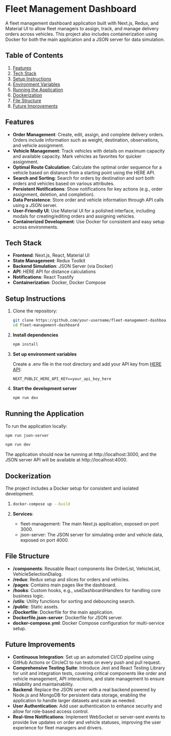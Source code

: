 # Fleet Management Dashboard

A fleet management dashboard application built with Next.js, Redux, and Material UI to allow fleet managers to assign, track, and manage delivery orders across vehicles. This project also includes containerization using Docker for both the main application and a JSON server for data simulation.

## Table of Contents

1.  [Features](#features)
2.  [Tech Stack](#tech-stack)
3.  [Setup Instructions](#setup-instructions)
4.  [Environment Variables](#environment-variables)
5.  [Running the Application](#running-the-application)
6.  [Dockerization](#dockerization)
7.  [File Structure](#file-structure)
8.  [Future Improvements](#future-improvements)

## Features

- **Order Management**: Create, edit, assign, and complete delivery orders. Orders include information such as weight, destination, observations, and vehicle assignment.
- **Vehicle Management**: Track vehicles with details on maximum capacity and available capacity. Mark vehicles as favorites for quicker assignment.
- **Optimal Route Calculation**: Calculate the optimal order sequence for a vehicle based on distance from a starting point using the HERE API.
- **Search and Sorting**: Search for orders by destination and sort both orders and vehicles based on various attributes.
- **Persistent Notifications**: Show notifications for key actions (e.g., order assignment, deletion, and completion).
- **Data Persistence**: Store order and vehicle information through API calls using a JSON server.
- **User-Friendly UI**: Use Material UI for a polished interface, including modals for creating/editing orders and assigning vehicles.
- **Containerized Development**: Use Docker for consistent and easy setup across environments.

## Tech Stack

- **Frontend**: Next.js, React, Material UI
- **State Management**: Redux Toolkit
- **Backend Simulation**: JSON Server (via Docker)
- **API**: HERE API for distance calculations
- **Notifications**: React Toastify
- **Containerization**: Docker, Docker Compose

## Setup Instructions

1. Clone the repository:
   ```bash
   git clone https://github.com/your-username/fleet-management-dashboard.git
   cd fleet-management-dashboard
   ```
2. **Install dependencies**

   ```bash
   npm install
   ```

3. **Set up environment variables**

   Create a .env file in the root directory and add your API key from [HERE API](https://developer.here.com/develop/rest-apis):

   ```plaintext
   NEXT_PUBLIC_HERE_API_KEY==your_api_key_here
   ```

4. **Start the development server**

   ```bash
   npm run dev
   ```

## Running the Application

To run the application locally:

```bash
npm run json-server
```

```bash
npm run dev
```

The application should now be running at http://localhost:3000, and the JSON server API will be available at http://localhost:4000.

## Dockerization

The project includes a Docker setup for consistent and isolated development.

1.  ```bash
    docker-compose up --build
    ```

2.  **Services**:
    - fleet-management: The main Next.js application, exposed on port 3000.
    - json-server: The JSON server for simulating order and vehicle data, exposed on port 4000.

## File Structure

- **/components**: Reusable React components like OrderList, VehicleList, VehicleSelectionDialog.
- **/redux**: Redux setup and slices for orders and vehicles.
- **/pages**: Contains main pages like the dashboard.
- **/hooks**: Custom hooks, e.g., useDashboardHandlers for handling core business logic.
- **/utils**: Utility functions for sorting and debouncing search.
- **/public**: Static assets.
- **/Dockerfile**: Dockerfile for the main application.
- **Dockerfile.json-server**: Dockerfile for JSON server.
- **docker-compose.yml**: Docker Compose configuration for multi-service setup.

## Future Improvements

- **Continuous Integration**: Set up an automated CI/CD pipeline using GitHub Actions or CircleCI to run tests on every push and pull request.
- **Comprehensive Testing Suite**: Introduce Jest and React Testing Library for unit and integration tests, covering critical components like order and vehicle management, API interactions, and state management to ensure reliability and maintainability.
- **Backend**: Replace the JSON server with a real backend powered by Node.js and MongoDB for persistent data storage, enabling the application to handle larger datasets and scale as needed.
- **User Authentication**: Add user authentication to enhance security and allow for role-based access control.
- **Real-time Notifications**: Implement WebSocket or server-sent events to provide live updates on order and vehicle statuses, improving the user experience for fleet managers and drivers.
